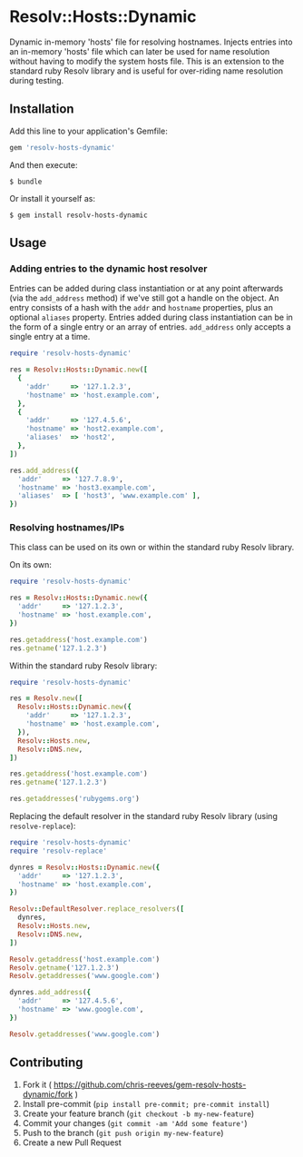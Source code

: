 # Resolv::Hosts::Dynamic

Dynamic in-memory 'hosts' file for resolving hostnames. Injects entries into
an in-memory 'hosts' file which can later be used for name resolution without
having to modify the system hosts file. This is an extension to the standard
ruby Resolv library and is useful for over-riding name resolution during
testing.

## Installation

Add this line to your application's Gemfile:

```ruby
gem 'resolv-hosts-dynamic'
```

And then execute:

    $ bundle

Or install it yourself as:

    $ gem install resolv-hosts-dynamic

## Usage

### Adding entries to the dynamic host resolver

Entries can be added during class instantiation or at any point afterwards
(via the `add_address` method) if we've still got a handle on the object. An
entry consists of a hash with the `addr` and `hostname` properties, plus an
optional `aliases` property. Entries added during class instantiation can be
in the form of a single entry or an array of entries. `add_address` only
accepts a single entry at a time.

```ruby
require 'resolv-hosts-dynamic'

res = Resolv::Hosts::Dynamic.new([
  {
    'addr'     => '127.1.2.3',
    'hostname' => 'host.example.com',
  },
  {
    'addr'     => '127.4.5.6',
    'hostname' => 'host2.example.com',
    'aliases'  => 'host2',
  },
])

res.add_address({
  'addr'     => '127.7.8.9',
  'hostname' => 'host3.example.com',
  'aliases'  => [ 'host3', 'www.example.com' ],
})
```

### Resolving hostnames/IPs

This class can be used on its own or within the standard ruby Resolv library.

On its own:

```ruby
require 'resolv-hosts-dynamic'

res = Resolv::Hosts::Dynamic.new({
  'addr'     => '127.1.2.3',
  'hostname' => 'host.example.com',
})

res.getaddress('host.example.com')
res.getname('127.1.2.3')
```

Within the standard ruby Resolv library:

```ruby
require 'resolv-hosts-dynamic'

res = Resolv.new([
  Resolv::Hosts::Dynamic.new({
    'addr'     => '127.1.2.3',
    'hostname' => 'host.example.com',
  }),
  Resolv::Hosts.new,
  Resolv::DNS.new,
])

res.getaddress('host.example.com')
res.getname('127.1.2.3')

res.getaddresses('rubygems.org')
```

Replacing the default resolver in the standard ruby Resolv library (using
`resolve-replace`):

```ruby
require 'resolv-hosts-dynamic'
require 'resolv-replace'

dynres = Resolv::Hosts::Dynamic.new({
  'addr'     => '127.1.2.3',
  'hostname' => 'host.example.com',
})

Resolv::DefaultResolver.replace_resolvers([
  dynres,
  Resolv::Hosts.new,
  Resolv::DNS.new,
])

Resolv.getaddress('host.example.com')
Resolv.getname('127.1.2.3')
Resolv.getaddresses('www.google.com')

dynres.add_address({
  'addr'     => '127.4.5.6',
  'hostname' => 'www.google.com',
})

Resolv.getaddresses('www.google.com')
```

## Contributing

1. Fork it ( https://github.com/chris-reeves/gem-resolv-hosts-dynamic/fork )
2. Install pre-commit (`pip install pre-commit; pre-commit install`)
3. Create your feature branch (`git checkout -b my-new-feature`)
4. Commit your changes (`git commit -am 'Add some feature'`)
5. Push to the branch (`git push origin my-new-feature`)
6. Create a new Pull Request
